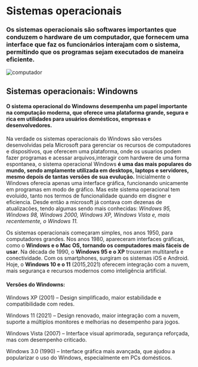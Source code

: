 # Sistemas operacionais
### Os sistemas operacionais são softwares importantes que conduzem o hardware de um computador, que fornecem uma interface que faz os funcionários interajam com o sistema, permitindo que os programas sejam executados de maneira eficiente.

![computador](https://infopedagogica.com.br/wp-content/uploads/2022/03/Guia-completo-sobre-Tecnologia-da-Informacao_infopedagogica.jpg)

## Sistemas operacionais: Windowns 
#### O sistema operacional do Windowns desempenha um papel importante na computação moderna, que oferece uma plataforma grande, segura e rica em utilidades para usuários domésticos, empresas e desenvolvedores.

Na verdade os sistemas operacionais do Windows são versões desenvolvidas pela Microsoft para gerenciar os recursos de computadores e dispositivos, que oferecem uma plataforma, onde os usuarios podem fazer programas e acessar arquivos,interagir com hardwere de uma forma espontanea, o sistema operacional Windows **é uma das mais populares do mundo, sendo amplamente utilizada em desktops, laptops e servidores, mesmo depois de tantas versões de sua evulução.** 
Inicialmente o Windows oferecia apenas uma interface gráfica, funcionando unicamente em programas em modo de gráfico. Mas este sistema operacional tem evoluido, tanto nos termos de funcionalidade quando em disgner e eficiencia. Desde então a microsoft já contava com dezenas de atualizacões, tendo algumas sendo mais conhecidas:  *Windows 95, Windows 98, Windows 2000, Windows XP, Windows Vista e, mais recentemente, o Windows 11.*

Os sistemas operacionais começaram simples, nos anos 1950, para computadores grandes. Nos anos 1980, apareceram interfaces gráficas, como o **Windows e o Mac OS, tornando os computadores mais fáceis de usar**. Na década de 1990, o **Windows 95 e o XP** trouxeram multitarefa e conectividade. Com os smartphones, surgiram os sistemas iOS e Android. Hoje, o **Windows 10 e o 11** (2015,2021) oferecem integração com a nuvem, mais segurança e recursos modernos como inteligência artificial.

#### Versões do Windowns:

Windows XP (2001) – Design simplificado, maior estabilidade e compatibilidade com redes.

Windows 11 (2021) – Design renovado, maior integração com a nuvem, suporte a múltiplos monitores e melhorias no desempenho para jogos.

Windows Vista (2007) – Interface visual aprimorada, segurança reforçada, mas com desempenho criticado.

Windows 3.0 (1990) – Interface gráfica mais avançada, que ajudou a popularizar o uso do Windows, especialmente em PCs domésticos.
